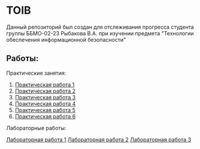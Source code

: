 <h1>TOIB</h1>

Данный репозиторий был создан для отслеживания прогресса студента группы ББМО-02-23 Рыбакова В.А. при изучении предмета "Технологии обеспечения информационной безопасности"

## Работы:

Практические занятия:

1. [Практическая работа 1](https://github.com/sapperka/TOIB/blob/main/PZ1.md)
2. [Практическая работа 2](https://github.com/sapperka/TOIB/blob/main/PZ2.md)
3. [Практическая работа 3]()
4. [Практическая работа 4]()
5. [Практическая работа 5]()
6. [Практическая работа 6]()

Лабораторные работы:

[Лабораторная работа 1]()
[Лабораторная работа 2]()
[Лабораторная работа 3]()


